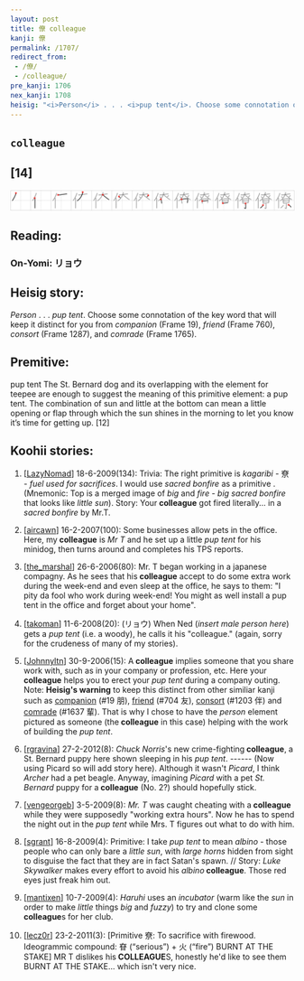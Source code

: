 ```yaml
---
layout: post
title: 僚 colleague
kanji: 僚
permalink: /1707/
redirect_from:
 - /僚/
 - /colleague/
pre_kanji: 1706
nex_kanji: 1708
heisig: "<i>Person</i> . . . <i>pup tent</i>. Choose some connotation of the key word that will keep it distinct for you from <i>companion</i> (Frame 19), <i>friend</i> (Frame 760), <i>consort</i> (Frame 1287), and <i>comrade</i> (Frame 1765). pup tent The St. Bernard dog and its overlapping with the element for teepee are enough to suggest the meaning of this primitive element: a pup tent. The combination of sun and little at the bottom can mean a little opening or flap through which the sun shines in the morning to let you know it’s time for getting up. [12]"
---
```


## `colleague`

## [14]

<div class="stroke"><img src="../images/E5839A.png" /></div>

## Reading:

### On-Yomi: リョウ

## Heisig story:

<i>Person</i> . . . <i>pup tent</i>. Choose some connotation of the key word that will keep it distinct for you from <i>companion</i> (Frame 19), <i>friend</i> (Frame 760), <i>consort</i> (Frame 1287), and <i>comrade</i> (Frame 1765).

## Premitive:

pup tent The St. Bernard dog and its overlapping with the element for teepee are enough to suggest the meaning of this primitive element: a pup tent. The combination of sun and little at the bottom can mean a little opening or flap through which the sun shines in the morning to let you know it’s time for getting up. [12]

## Koohii stories:

1) [<a href="http://kanji.koohii.com/profile/LazyNomad">LazyNomad</a>] 18-6-2009(134): Trivia: The right primitive is <em>kagaribi</em> - 尞 - <em>fuel used for sacrifices</em>. I would use <em>sacred bonfire</em> as a primitive . (Mnemonic: Top is a merged image of <em>big</em> and <em>fire</em> - <em>big sacred bonfire</em> that looks like <em>little sun</em>). Story: Your<strong> colleague</strong> got fired literally... in a <em>sacred bonfire</em> by Mr.T.

2) [<a href="http://kanji.koohii.com/profile/aircawn">aircawn</a>] 16-2-2007(100): Some businesses allow pets in the office. Here, my<strong> colleague</strong> is <em>Mr T</em> and he set up a little <em>pup tent</em> for his minidog, then turns around and completes his TPS reports.

3) [<a href="http://kanji.koohii.com/profile/the_marshal">the_marshal</a>] 26-6-2006(80): Mr. T began working in a japanese compagny. As he sees that his<strong> colleague</strong> accept to do some extra work during the week-end and even sleep at the office, he says to them: &quot;I pity da fool who work during week-end! You might as well install a pup tent in the office and forget about your home&quot;.

4) [<a href="http://kanji.koohii.com/profile/takoman">takoman</a>] 11-6-2008(20): (リョウ) When Ned (<em>insert male person here</em>) gets a <em>pup tent</em> (i.e. a woody), he calls it his &quot;colleague.&quot; (again, sorry for the crudeness of many of my stories).

5) [<a href="http://kanji.koohii.com/profile/Johnnyltn">Johnnyltn</a>] 30-9-2006(15): A<strong> colleague</strong> implies someone that you share work with, such as in your company or profession, etc. Here your<strong> colleague</strong> helps you to erect your <em>pup tent</em> during a company outing. Note: <strong>Heisig&#039;s warning</strong> to keep this distinct from other similiar kanji such as <a href="../19">companion</a> (#19 朋), <a href="../704">friend</a> (#704 友), <a href="../1203">consort</a> (#1203 伴) and <a href="../1637">comrade</a> (#1637 輩). That is why I chose to have the <em>person</em> element pictured as someone (the<strong> colleague</strong> in this case) helping with the work of building the <em>pup tent</em>.

6) [<a href="http://kanji.koohii.com/profile/rgravina">rgravina</a>] 27-2-2012(8): <em>Chuck Norris</em>&#039;s new crime-fighting<strong> colleague</strong>, a St. Bernard puppy here shown sleeping in his <em>pup tent</em>. ------ (Now using Picard so will add story here). Although it wasn&#039;t <em>Picard</em>, I think <em>Archer</em> had a pet beagle. Anyway, imagining <em>Picard</em> with a pet <em>St. Bernard</em> puppy for a<strong> colleague</strong> (No. 2?) should hopefully stick.

7) [<a href="http://kanji.koohii.com/profile/vengeorgeb">vengeorgeb</a>] 3-5-2009(8): <em>Mr. T</em> was caught cheating with a<strong> colleague</strong> while they were supposedly &quot;working extra hours&quot;. Now he has to spend the night out in the <em>pup tent</em> while Mrs. T figures out what to do with him.

8) [<a href="http://kanji.koohii.com/profile/sgrant">sgrant</a>] 16-8-2009(4): Primitive: I take <em>pup tent</em> to mean <em>albino</em> - those people who can only bare a <em>little sun</em>, with <em>large horns</em> hidden from sight to disguise the fact that they are in fact Satan&#039;s spawn. // Story: <em>Luke Skywalker</em> makes every effort to avoid his <em>albino</em><strong> colleague</strong>. Those red eyes just freak him out.

9) [<a href="http://kanji.koohii.com/profile/mantixen">mantixen</a>] 10-7-2009(4): <em>Haruhi</em> uses an <em>incubator</em> (warm like the <em>sun</em> in order to make <em>little</em> things <em>big</em> and <em>fuzzy</em>) to try and clone some<strong> colleague</strong>s for her club.

10) [<a href="http://kanji.koohii.com/profile/lecz0r">lecz0r</a>] 23-2-2011(3): [Primitive 尞: To sacrifice with firewood. Ideogrammic compound: 眘 (“serious”) + 火 (“fire”) BURNT AT THE STAKE] MR T dislikes his<strong> COLLEAGUE</strong>S, honestly he&#039;d like to see them BURNT AT THE STAKE... which isn&#039;t very nice.
